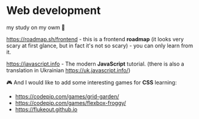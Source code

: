 # Web development

my study on my owm :milky_way:	

https://roadmap.sh/frontend - this is a frontend **roadmap** (it looks very scary at first glance, but in fact it's not so scary) - you can only learn from it.

https://javascript.info - The modern **JavaScript** tutorial. 
(there is also a translation in Ukrainian https://uk.javascript.info/)

:video_game: And I would like to add some interesting games for **CSS** learning:
- https://codepip.com/games/grid-garden/
- https://codepip.com/games/flexbox-froggy/
- https://flukeout.github.io

	